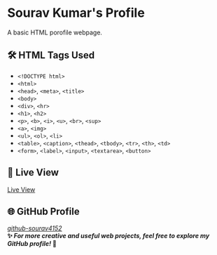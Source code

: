 # Sourav Kumar's Profile

A basic HTML porofile webpage.

## 🛠️ HTML Tags Used

- `<!DOCTYPE html>`
- `<html>`
- `<head>`, `<meta>`, `<title>`
- `<body>`
- `<div>`, `<hr>`
- `<h1>`, `<h2>`
- `<p>`, `<b>`, `<i>`, `<u>`, `<br>`, `<sup>`
- `<a>`, `<img>`
- `<ul>`, `<ol>`, `<li>`
- `<table>`, `<caption>`, `<thead>`, `<tbody>`, `<tr>`, `<th>`, `<td>`
- `<form>`, `<label>`, `<input>`, `<textarea>`, `<button>`

## 🔗 Live View

[Live View](#)

## 🌐 GitHub Profile

[*github-sourav4152*](https://github.com/sourav4152)  
**✨ *For more creative and useful web projects, feel free to explore my GitHub profile!* 🚀**
